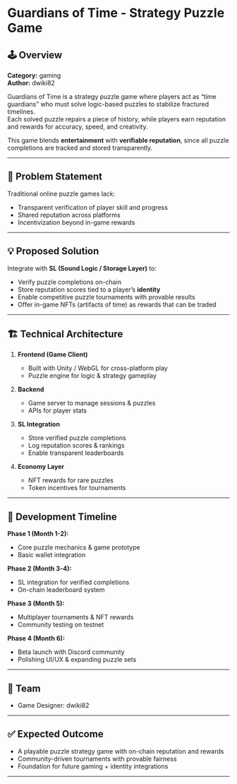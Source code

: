 # Guardians of Time - Strategy Puzzle Game

## 🕹️ Overview
**Category:** gaming  
**Author:** dwiki82  

Guardians of Time is a strategy puzzle game where players act as “time guardians” who must solve logic-based puzzles to stabilize fractured timelines.  
Each solved puzzle repairs a piece of history, while players earn reputation and rewards for accuracy, speed, and creativity.  

This game blends **entertainment** with **verifiable reputation**, since all puzzle completions are tracked and stored transparently.

---

## 🎯 Problem Statement
Traditional online puzzle games lack:
- Transparent verification of player skill and progress  
- Shared reputation across platforms  
- Incentivization beyond in-game rewards  

---

## 💡 Proposed Solution
Integrate with **SL (Sound Logic / Storage Layer)** to:
- Verify puzzle completions on-chain  
- Store reputation scores tied to a player’s **identity**  
- Enable competitive puzzle tournaments with provable results  
- Offer in-game NFTs (artifacts of time) as rewards that can be traded  

---

## 🏗️ Technical Architecture
1. **Frontend (Game Client)**
   - Built with Unity / WebGL for cross-platform play  
   - Puzzle engine for logic & strategy gameplay  

2. **Backend**
   - Game server to manage sessions & puzzles  
   - APIs for player stats  

3. **SL Integration**
   - Store verified puzzle completions  
   - Log reputation scores & rankings  
   - Enable transparent leaderboards  

4. **Economy Layer**
   - NFT rewards for rare puzzles  
   - Token incentives for tournaments  

---

## 📅 Development Timeline
**Phase 1 (Month 1-2):**  
- Core puzzle mechanics & game prototype  
- Basic wallet integration  

**Phase 2 (Month 3-4):**  
- SL integration for verified completions  
- On-chain leaderboard system  

**Phase 3 (Month 5):**  
- Multiplayer tournaments & NFT rewards  
- Community testing on testnet  

**Phase 4 (Month 6):**  
- Beta launch with Discord community  
- Polishing UI/UX & expanding puzzle sets  

---

## 👥 Team
- Game Designer: dwiki82  

---

## ✅ Expected Outcome
- A playable puzzle strategy game with on-chain reputation and rewards  
- Community-driven tournaments with provable fairness  
- Foundation for future gaming + identity integrations  

---
